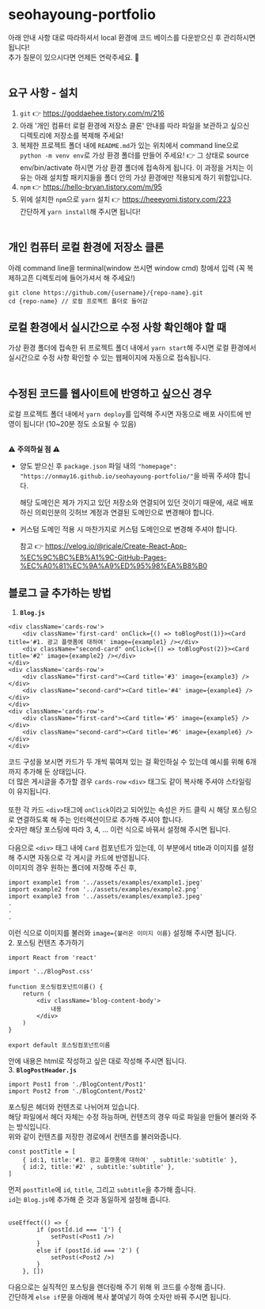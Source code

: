 # seohayoung-portfolio

아래 안내 사항 대로 따라하셔서 local 환경에 코드 베이스를 다운받으신 후 관리하시면 됩니다!<br/>
추가 질문이 있으시다면 언제든 연락주세요. 🙂<br/><br/>

요구 사항 - 설치
-----
1. `git` 👉 https://goddaehee.tistory.com/m/216
2. 아래 '개인 컴퓨터 로컬 환경에 저장소 클론' 안내를 따라 파일을 보관하고 싶으신 디렉토리에 저장소를 복제해 주세요!
3. 복제한 프로젝트 폴더 내에 `README.md`가 있는 위치에서 command line으로 `python -m venv env`로 가상 환경 폴더를 만들어 주세요! 👉 그 상태로 source env/bin/activate 하시면 가상 환경 폴더에 접속하게 됩니다. 이 과정을 거치는 이유는 아래 설치할 패키지들을 폴더 안의 가상 환경에만 적용되게 하기 위함입니다.
4. `npm` 👉 https://hello-bryan.tistory.com/m/95
5. 위에 설치한 `npm`으로 `yarn` 설치 👉 https://heeeyomi.tistory.com/223<br/>
   간단하게 `yarn install`해 주시면 됩니다!<br/><br/>
   
개인 컴퓨터 로컬 환경에 저장소 클론
-----
아래 command line을 terminal(window 쓰시면 window cmd) 창에서 입력 (꼭 복제하고픈 디렉토리에 들어가셔서 해 주세요!)
```
git clone https://github.com/{username}/{repo-name}.git
cd {repo-name} // 로컬 프로젝트 폴더로 들어감 
```

로컬 환경에서 실시간으로 수정 사항 확인해야 할 때
-----
가상 환경 폴더에 접속한 뒤 프로젝트 폴더 내에서 `yarn start`해 주시면 로컬 환경에서 실시간으로 수정 사항 확인할 수 있는 웹페이지에 자동으로 접속됩니다.<br/><br/>


수정된 코드를 웹사이트에 반영하고 싶으신 경우
-----
로컬 프로젝트 폴더 내에서 `yarn deploy`를 입력해 주시면 자동으로 배포 사이트에 반영이 됩니다! (10~20분 정도 소요될 수 있음)<br/><br/>

⚠️ **주의하실 점** ⚠️
- 양도 받으신 후 `package.json` 파일 내의 `"homepage": "https://onmay16.github.io/seohayoung-portfolio/"`을 바꿔 주셔야 합니다.
  
   해당 도메인은 제가 가지고 있던 저장소와 연결되어 있던 것이기 때문에, 새로 배포하신 의뢰인분의 깃허브 계정과 연결된 도메인으로 변경해야 합니다.
- 커스텀 도메인 적용 시 마찬가지로 커스텀 도메인으로 변경해 주셔야 합니다.

   참고 👉 https://velog.io/@ricale/Create-React-App-%EC%9C%BC%EB%A1%9C-GitHub-Pages-%EC%A0%81%EC%9A%A9%ED%95%98%EA%B8%B0
   
블로그 글 추가하는 방법
-----
1. **`Blog.js`**
```
<div className='cards-row'>
    <div className='first-card' onClick={() => toBlogPost(1)}><Card title='#1. 광고 플랫폼에 대하여' image={example1} /></div>
    <div className="second-card" onClick={() => toBlogPost(2)}><Card title='#2' image={example2} /></div>
</div>
<div className='cards-row'>
    <div className="first-card"><Card title='#3' image={example3} /></div>
    <div className="second-card"><Card title='#4' image={example4} /></div>
</div>
<div className='cards-row'>
    <div className="first-card"><Card title='#5' image={example5} /></div>
    <div className="second-card"><Card title='#6' image={example6} /></div>
</div>
```
코드 구성을 보시면 카드가 두 개씩 묶여져 있는 걸 확인하실 수 있는데 예시를 위해 6개까지 추가해 둔 상태입니다.<br/>
더 많은 게시글을 추가할 경우 `cards-row` `<div>` 태그도 같이 복사해 주셔야 스타일링이 유지됩니다.<br/>
<br/>
또한 각 카드 `<div>`태그에 `onClick`이라고 되어있는 속성은 카드 클릭 시 해당 포스팅으로 연결하도록 해 주는 인터랙션이므로 추가해 주셔야 합니다.<br/>
숫자만 해당 포스팅에 따라 3, 4, ... 이런 식으로 바꿔서 설정해 주시면 됩니다.<br/>
<br/>
다음으로 `<div>` 태그 내에 `Card` 컴포넌트가 있는데, 이 부분에서 title과 이미지를 설정해 주시면 자동으로 각 게시글 카드에 반영됩니다.<br/>
이미지의 경우 원하는 폴더에 저장해 주신 후,
```
import example1 from '../assets/examples/example1.jpeg'
import example2 from '../assets/examples/example2.png'
import example3 from '../assets/examples/example3.jpeg'
.
.
.
```
이런 식으로 이미지를 불러와 `image={불러온 이미지 이름}` 설정해 주시면 됩니다.<br/>
2. 포스팅 컨텐츠 추가하기
```
import React from 'react'

import '../BlogPost.css'

function 포스팅컴포넌트이름() {
    return (
        <div className='blog-content-body'>
            내용
        </div>
    )
}

export default 포스팅컴포넌트이름
```
안에 내용은 html로 작성하고 싶은 대로 작성해 주시면 됩니다.<br/>
3. **`BlogPostHeader.js`**
```
import Post1 from './BlogContent/Post1'
import Post2 from './BlogContent/Post2'
```
포스팅은 헤더와 컨텐츠로 나뉘어져 있습니다.<br/>
해당 파일에서 헤더 자체는 수정 하능하며, 컨텐츠의 경우 따로 파일을 만들어 불러와 주는 방식입니다.<br/>
위와 같이 컨텐츠를 저장한 경로에서 컨텐츠를 불러와줍니다.<br/>
```
const postTitle = [
    { id:1, title:'#1. 광고 플랫폼에 대하여' , subtitle:'subtitle' },
    { id:2, title:'#2' , subtitle:'subtitle' },
]
```
먼저 `postTitle`에 `id`, `title`, 그리고 `subtitle`을 추가해 줍니다.<br/>
`id`는 `Blog.js`에 추가해 준 것과 동일하게 설정해 줍니다.<br/>
<br/>
```
useEffect(() => {
        if (postId.id === '1') {
            setPost(<Post1 />)
        }
        else if (postId.id === '2') {
            setPost(<Post2 />)
        }
    }, [])
```
다음으로는 실직적인 포스팅을 렌더링해 주기 위해 위 코드를 수정해 줍니다.<br/>
간단하게 `else if`문을 아래에 복사 붙여넣기 하여 숫자만 바꿔 주시면 됩니다.<br/>
